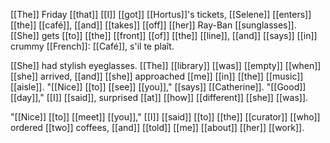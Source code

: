 [[The]] Friday [[that]] [[I]] [[got]] [[Hortus]]'s tickets, [[Selene]] [[enters]] [[the]] [[café]], [[and]] [[takes]] [[off]] [[her]] Ray-Ban [[sunglasses]]. [[She]] gets [[to]] [[the]] [[front]] [[of]] [[the]] [[line]], [[and]] [[says]] [[in]] crummy [[French]]: [[Café]], s'il te plaît.  
  
[[She]] had stylish eyeglasses. [[The]] [[library]] [[was]] [[empty]] [[when]] [[she]] arrived, [[and]] [[she]] approached [[me]] [[in]] [[the]] [[music]] [[aisle]]. "[[Nice]] [[to]] [[see]] [[you]]," [[says]] [[Catherine]]. "[[Good]] [[day]]," [[I]] [[said]], surprised [[at]] [[how]] [[different]] [[she]] [[was]].  
  
"[[Nice]] [[to]] [[meet]] [[you]]," [[I]] [[said]] [[to]] [[the]] [[curator]] [[who]] ordered [[two]] coffees, [[and]] [[told]] [[me]] [[about]] [[her]] [[work]].